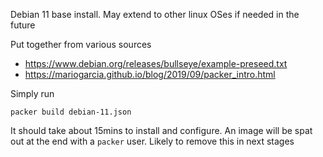 Debian 11 base install. May extend to other linux OSes if needed in the future

Put together from various sources

- https://www.debian.org/releases/bullseye/example-preseed.txt
- https://mariogarcia.github.io/blog/2019/09/packer_intro.html

Simply run

```
packer build debian-11.json
```

It should take about 15mins to install and configure. An image will be spat out at the end with a `packer` user. Likely to remove this in next stages
